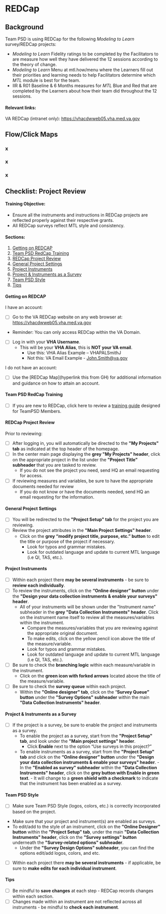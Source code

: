 # REDCap

## Background

Team PSD is using REDCap for the following *Modeling to Learn* survey/REDCap projects:
- *Modeling to Learn* Fidelity ratings to be completed by the Facilitators to are measure how well they have delivered the 12 sessions according to the theory of change.
- *Modeling to Learn* Menu at mtl.how/menu where the Learners fill out their priorities and learning needs to help Facilitators determine which *MTL* module is best for the team.
- IIR & R01 Baseline & 6 Months measures for *MTL* Blue and Red that are completed by the Learners about how their team did throughout the 12 sessions. 

#### Relevant links:
VA REDCap (intranet only): https://vhacdwweb05.vha.med.va.gov

## Flow/Click Maps
### x
### x 
### x 

## Checklist: Project Review

#### Training Objective:

- Ensure all the instruments and instructions in REDCap projects are reflected properly against their respective grants.
- All REDCap surveys reflect MTL style and consistency.

#### Sections:

1. [Getting on REDCAP](#Getting-on-REDCAP)
2. [Team PSD RedCap Training](#Team-PSD-RedCap-Training)
3. [REDCap Project Review](#REDCap-Project-Review)
4. [General Project Settings](#General-Project-Settings)
5. [Project Instruments](#Project-Instruments)
6. [Project & Instruments as a Survey](#Project-&-Instruments-as-a-Survey)
7. [Team PSD Style](#Team-PSD-Style)
8. [Tips](#Tips)

#### Getting on REDCAP

I have an account:
- [ ]	Go to the VA REDCap website on any web browser at: https://vhacdwweb05.vha.med.va.gov
   - Reminder: You can only access REDCap within the VA Domain.
- [ ] Log in with your **VHA Username**.
   - This will be your **VHA Alias**, this is **NOT your VA email**.
     - Use this: VHA Alias Example – VHAPALSmithJ
     - Not this: VA Email Example - John.Smith@va.gov
   
I do not have an account:
- [ ] Use the [REDCap Map](hyperlink this from GH) for additional information and guidance on how to attain an account.

#### Team PSD RedCap Training
- [ ] If you are new to REDCap, click here to review a [training guide](https://github.com/lzim/teampsd/blob/master/resources/training_guides/redcap/va_redcap.md) designed for TeamPSD Members.

#### REDCap Project Review

Prior to reviewing:

- [ ] After logging in, you will automatically be directed to the **"My Projects" tab** as indicated at the top header of the homepage. 
- [ ] In the center main page displaying the **grey "My Projects" header**, click on the appropriate project in the list under the **"Project Title" subheader** that you are tasked to review.
   - If you do not see the project you need, send HQ an email requesting for access.
- [ ] If reviewing measures and variables, be sure to have the appropriate documents needed for review
   - If you do not know or have the documents needed, send HQ an email requesting for the information.

#### General Project Settings
- [ ] You will be redirected to the **"Project Setup" tab** for the project you are reviewing. 
- [ ] Review the project attributes in the **"Main Project Settings" header**.
   - Click on the **grey “modify project title, purpose, etc.” button** to edit the title or purpose of the project if necessary.
     - Look for typos and grammar mistakes.
     - Look for outdated language and update to current MTL language (i.e QI, TAS, etc.).
     
#### Project Instruments
- [ ] Within each project there **may be several instruments** - be sure to **review each individually**.
- [ ] To review the instruments, click on the **“Online designer” button** under the **"Design your data collection instruments & enable your surveys" header**.
   - All of your instruments will be shown under the "Instrument name" subheader in the **grey "Data Collection Instruments" header**. Click on the instrument name itself to review all the measures/variables within the instrument.
        - Compare the measures/variables that you are reviewing against the appropriate original document.
        - To make edits, click on the yellow pencil icon above the title of the measure/variable.
        - Look for typos and grammar mistakes.
        - Look for outdated language and update to current MTL language (i.e QI, TAS, etc.).
- [ ] Be sure to check the **branching logic** within each measure/variable in the instrument.
   - Click on the **green icon with forked arrows** located above the title of the measure/variable. 
- [ ] Be sure to check the **survey queue** within each project.
   - Within the **"Online designer" tab**, click on the “**Survey Queue” button** under the **"Survey Options" subheader** within the main **"Data Collection Instruments" header**.

#### Project & Instruments as a Survey
- [ ] If the project is a survey, be sure to enable the project and instruments as a survey.
   - To enable the project as a survey, start from the **"Project Setup" tab**, and look under the **"Main project settings" header**.
       - Click **Enable** next to the option “Use surveys in this project?” 
   - To enable instruments as a survey, start from the **"Project Setup" tab** and click on the **“Online designer” button** under the **"Design your data collection instruments & enable your surveys" header**.
           - In the **"Enabled as survey" subheader** within the **"Data Collection Instruments" header**, click on the **grey button with Enable in green text**. 
           - It will change to a **green shield with a checkmark** to indicate that the instrument has been enabled as a survey.
           
#### Team PSD Style 
- [ ]	Make sure Team PSD Style (logos, colors, etc.) is correctly incorporated based on the project. 
   - Make sure that your project and instrument(s) are enabled as surveys.
   - To edit/add to the style of an instrument, click on the **"Online Designer" button** within the **"Project Setup" tab**, under the main **"Data Collection Instruments" header**, click on the **"Survey settings" button** underneath the **"Survey-related options" subheader**.
      - Under the **"Survey Design Options" subheader**, you can find the options edit/add logos, colors, and etc.
- [ ] Within each project there **may be several instruments** - if applicable, be sure to **make edits for each individual instrument**.

#### Tips
- [ ] Be mindful to **save changes** at each step - REDCap records changes within each section.
- [ ] Changes made within an instrument are not reflected across all instruments - be mindful to **check each instrument**.
